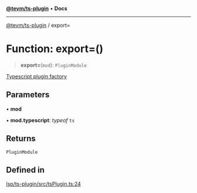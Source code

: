 [**@tevm/ts-plugin**](../README.md) • **Docs**

***

[@tevm/ts-plugin](../globals.md) / export=

# Function: export=()

> **export=**(`mod`): `PluginModule`

[Typescript plugin factory](https://github.com/microsoft/TypeScript/wiki/Writing-a-Language-Service-Plugin)

## Parameters

• **mod**

• **mod.typescript**: *typeof* `ts`

## Returns

`PluginModule`

## Defined in

[lsp/ts-plugin/src/tsPlugin.ts:24](https://github.com/qbzzt/tevm-monorepo/blob/main/lsp/ts-plugin/src/tsPlugin.ts#L24)

